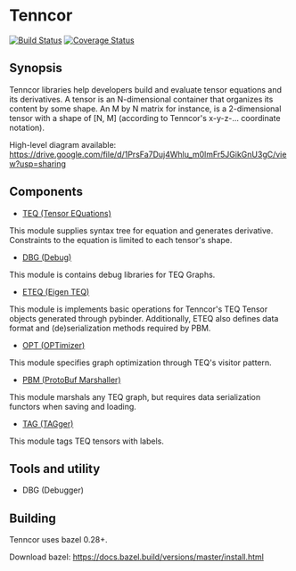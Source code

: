 # Tenncor
[![Build Status](https://travis-ci.org/mingkaic/tenncor.svg?branch=master)](https://travis-ci.org/mingkaic/tenncor)
[![Coverage Status](https://coveralls.io/repos/github/mingkaic/tenncor/badge.svg?branch=master)](https://coveralls.io/github/mingkaic/tenncor?branch=master)

## Synopsis

Tenncor libraries help developers build and evaluate tensor equations and its derivatives.
A tensor is an N-dimensional container that organizes its content by some shape. An M by N matrix for instance, is a 2-dimensional tensor with a shape of [N, M] (according to Tenncor's x-y-z-... coordinate notation).

High-level diagram available: https://drive.google.com/file/d/1PrsFa7Duj4Whlu_m0lmFr5JGikGnU3gC/view?usp=sharing

## Components

- [TEQ (Tensor EQuations)](teq/README_ADE.md)

This module supplies syntax tree for equation and generates derivative.
Constraints to the equation is limited to each tensor's shape.

- [DBG (Debug)](eteq/README_DBG.md)

This module is contains debug libraries for TEQ Graphs.

- [ETEQ (Eigen TEQ)](eteq/README_EAD.md)

This module is implements basic operations for Tenncor's TEQ Tensor objects generated through pybinder.
Additionally, ETEQ also defines data format and (de)serialization methods required by PBM.

- [OPT (OPTimizer)](opt/README_OPT.md)

This module specifies graph optimization through TEQ's visitor pattern.

- [PBM (ProtoBuf Marshaller)](pbm/README_PBM.md)

This module marshals any TEQ graph, but requires data serialization functors when saving and loading.

- [TAG (TAGger)](tag/README_TAG.md)

This module tags TEQ tensors with labels.

## Tools and utility

- DBG (Debugger)

## Building

Tenncor uses bazel 0.28+.

Download bazel: https://docs.bazel.build/versions/master/install.html
